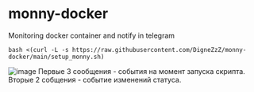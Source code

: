 # monny-docker
Monitoring docker container and notify in telegram

```
bash <(curl -L -s https://raw.githubusercontent.com/DigneZzZ/monny-docker/main/setup_monny.sh)
```
![image](https://github.com/DigneZzZ/monny-docker/assets/50312583/0360a73b-a742-4cfa-b33c-ca119e376b60)
Первые 3 сообщения  - события на момент запуска скрипта.
Вторые 2 собщения - событие изменений статуса.
